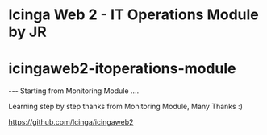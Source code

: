 Icinga Web 2 - IT Operations Module by JR
=========================================
# icingaweb2-itoperations-module

--- Starting from Monitoring Module ....

Learning step by step thanks from Monitoring Module, Many Thanks :)

 https://github.com/Icinga/icingaweb2



